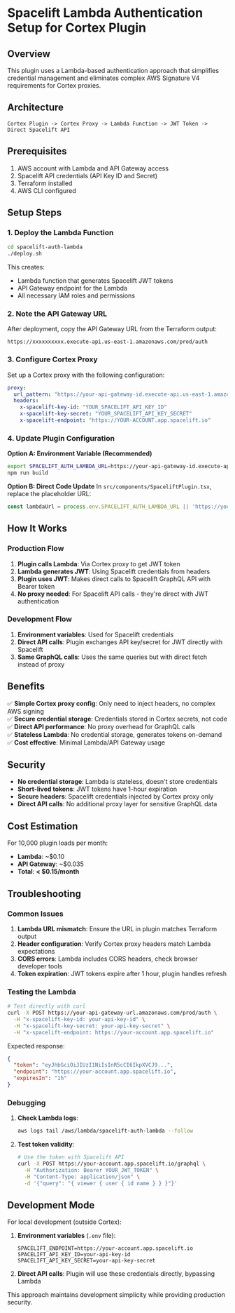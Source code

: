 # Spacelift Lambda Authentication Setup for Cortex Plugin

## Overview

This plugin uses a Lambda-based authentication approach that simplifies credential management and eliminates complex AWS Signature V4 requirements for Cortex proxies.

## Architecture

```
Cortex Plugin -> Cortex Proxy -> Lambda Function -> JWT Token -> Direct Spacelift API
```

## Prerequisites

1. AWS account with Lambda and API Gateway access
2. Spacelift API credentials (API Key ID and Secret)
3. Terraform installed
4. AWS CLI configured

## Setup Steps

### 1. Deploy the Lambda Function

```bash
cd spacelift-auth-lambda
./deploy.sh
```

This creates:
- Lambda function that generates Spacelift JWT tokens
- API Gateway endpoint for the Lambda
- All necessary IAM roles and permissions

### 2. Note the API Gateway URL

After deployment, copy the API Gateway URL from the Terraform output:
```
https://xxxxxxxxxx.execute-api.us-east-1.amazonaws.com/prod/auth
```

### 3. Configure Cortex Proxy

Set up a Cortex proxy with the following configuration:

```yaml
proxy:
  url_pattern: "https://your-api-gateway-id.execute-api.us-east-1.amazonaws.com/prod/auth"
  headers:
    x-spacelift-key-id: "YOUR_SPACELIFT_API_KEY_ID"
    x-spacelift-key-secret: "YOUR_SPACELIFT_API_KEY_SECRET"  
    x-spacelift-endpoint: "https://YOUR-ACCOUNT.app.spacelift.io"
```

### 4. Update Plugin Configuration

**Option A: Environment Variable (Recommended)**
```bash
export SPACELIFT_AUTH_LAMBDA_URL=https://your-api-gateway-id.execute-api.us-east-1.amazonaws.com/prod/auth
npm run build
```

**Option B: Direct Code Update**
In `src/components/SpaceliftPlugin.tsx`, replace the placeholder URL:
```typescript
const lambdaUrl = process.env.SPACELIFT_AUTH_LAMBDA_URL || 'https://your-actual-api-gateway-id.execute-api.us-east-1.amazonaws.com/prod/auth';
```

## How It Works

### Production Flow
1. **Plugin calls Lambda**: Via Cortex proxy to get JWT token
2. **Lambda generates JWT**: Using Spacelift credentials from headers
3. **Plugin uses JWT**: Makes direct calls to Spacelift GraphQL API with Bearer token
4. **No proxy needed**: For Spacelift API calls - they're direct with JWT authentication

### Development Flow
1. **Environment variables**: Used for Spacelift credentials
2. **Direct API calls**: Plugin exchanges API key/secret for JWT directly with Spacelift
3. **Same GraphQL calls**: Uses the same queries but with direct fetch instead of proxy

## Benefits

✅ **Simple Cortex proxy config**: Only need to inject headers, no complex AWS signing  
✅ **Secure credential storage**: Credentials stored in Cortex secrets, not code  
✅ **Direct API performance**: No proxy overhead for GraphQL calls  
✅ **Stateless Lambda**: No credential storage, generates tokens on-demand  
✅ **Cost effective**: Minimal Lambda/API Gateway usage  

## Security

- **No credential storage**: Lambda is stateless, doesn't store credentials
- **Short-lived tokens**: JWT tokens have 1-hour expiration
- **Secure headers**: Spacelift credentials injected by Cortex proxy only
- **Direct API calls**: No additional proxy layer for sensitive GraphQL data

## Cost Estimation

For 10,000 plugin loads per month:
- **Lambda**: ~$0.10
- **API Gateway**: ~$0.035
- **Total**: **< $0.15/month**

## Troubleshooting

### Common Issues

1. **Lambda URL mismatch**: Ensure the URL in plugin matches Terraform output
2. **Header configuration**: Verify Cortex proxy headers match Lambda expectations
3. **CORS errors**: Lambda includes CORS headers, check browser developer tools
4. **Token expiration**: JWT tokens expire after 1 hour, plugin handles refresh

### Testing the Lambda

```bash
# Test directly with curl
curl -X POST https://your-api-gateway-url.amazonaws.com/prod/auth \
  -H "x-spacelift-key-id: your-api-key-id" \
  -H "x-spacelift-key-secret: your-api-key-secret" \
  -H "x-spacelift-endpoint: https://your-account.app.spacelift.io"
```

Expected response:
```json
{
  "token": "eyJhbGciOiJIUzI1NiIsInR5cCI6IkpXVCJ9...",
  "endpoint": "https://your-account.app.spacelift.io",
  "expiresIn": "1h"
}
```

### Debugging

1. **Check Lambda logs**:
   ```bash
   aws logs tail /aws/lambda/spacelift-auth-lambda --follow
   ```

2. **Test token validity**:
   ```bash
   # Use the token with Spacelift API
   curl -X POST https://your-account.app.spacelift.io/graphql \
     -H "Authorization: Bearer YOUR_JWT_TOKEN" \
     -H "Content-Type: application/json" \
     -d '{"query": "{ viewer { user { id name } } }"}'
   ```

## Development Mode

For local development (outside Cortex):

1. **Environment variables** (`.env` file):
   ```
   SPACELIFT_ENDPOINT=https://your-account.app.spacelift.io
   SPACELIFT_API_KEY_ID=your-api-key-id
   SPACELIFT_API_KEY_SECRET=your-api-key-secret
   ```

2. **Direct API calls**: Plugin will use these credentials directly, bypassing Lambda

This approach maintains development simplicity while providing production security.